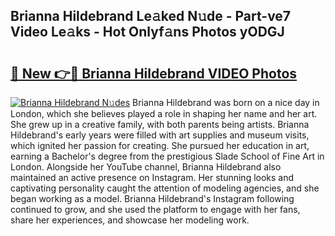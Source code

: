 ## Brianna Hildebrand Le𝚊ked N𝚞de - Part-ve7 Video Le𝚊ks - Hot Onlyf𝚊ns Photos yODGJ

# <h2><a href="http://ab48576.deff.icu/?id=Brianna+Hildebrand">🔗 New 👉🔴 Brianna Hildebrand VIDEO Photos</a></h2>

[![Brianna Hildebrand N𝚞des](https://i.imgur.com/rIISA9y.gif)](http://ab48576.deff.icu/?id=Brianna+Hildebrand)
Brianna Hildebrand was born on a nice day in London, which she believes played a role in shaping her name and her art. She grew up in a creative family, with both parents being artists. Brianna Hildebrand's early years were filled with art supplies and museum visits, which ignited her passion for creating. She pursued her education in art, earning a Bachelor's degree from the prestigious Slade School of Fine Art in London. Alongside her YouTube channel, Brianna Hildebrand also maintained an active presence on Instagram. Her stunning looks and captivating personality caught the attention of modeling agencies, and she began working as a model. Brianna Hildebrand's Instagram following continued to grow, and she used the platform to engage with her fans, share her experiences, and showcase her modeling work.
